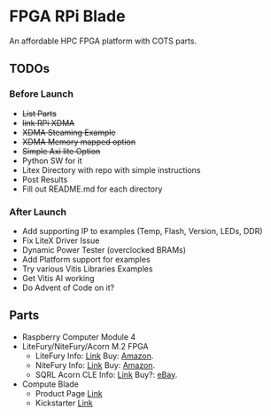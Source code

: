 # FPGA RPi Blade
An affordable HPC FPGA platform with COTS parts. 

## TODOs

### Before Launch
  * ~~List Parts~~
  * ~~link RPi XDMA~~
  * ~~XDMA Steaming Example~~
  * ~~XDMA Memory mapped option~~
  * ~~Simple Axi lite Option~~
  * Python SW for it
  * Litex Directory with repo with simple instructions
  * Post Results
  * Fill out README.md for each directory

### After Launch
  * Add supporting IP to examples (Temp, Flash, Version, LEDs, DDR)
  * Fix LiteX Driver Issue
  * Dynamic Power Tester (overclocked BRAMs)
  * Add Platform support for examples
  * Try various Vitis Libraries Examples
  * Get Vitis AI working
  * Do Advent of Code on it?

## Parts
 * Raspberry Computer Module 4
 * LiteFury/NiteFury/Acorn M.2 FPGA
   * LiteFury Info: [Link](https://rhsresearch.com/products/litefury) Buy: [Amazon](https://www.amazon.com/RHS-Research-Litefury-Artix-7-Development/dp/B08BKSVJH5).
   * NiteFury Info: [Link](https://rhsresearch.com/collections/rhs-public/products/nitefury-xilinx-artix-fpga-kit-in-nvme-ssd-form-factor-2280-key-m)  Buy: [Amazon](https://www.amazon.com/RHS-Research-Litefury-Artix-7-Development/dp/B0B9FMBF6C).
   * SQRL Acorn CLE Info: [Link](https://web.archive.org/web/20190619181059/http://squirrelsresearch.com/acorn-cle-215-plus/)  Buy?: [eBay](https://www.ebay.com/sch/i.html?_from=R40&_trksid=p2334524.m570.l1313&_nkw=SQRL+Acorn+cle+215%2B+FPGA&_sacat=0&LH_TitleDesc=0&_odkw=SQRL+Acorn+cle+215+FPGA&_osacat=0).
 * Compute Blade
   * Product Page [Link](https://computeblade.com/)
   * Kickstarter [Link](https://www.kickstarter.com/projects/uptimelab/compute-blade?ref=ae6z7n)
